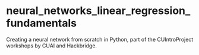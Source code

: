 # neural_networks_linear_regression_fundamentals

Creating a neural network from scratch in Python, part of the CUIntroProject workshops by CUAI and Hackbridge.

